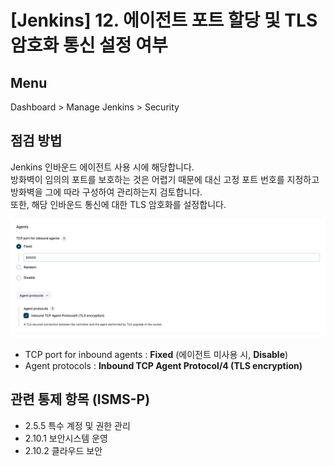 # [Jenkins] 12. 에이전트 포트 할당 및 TLS 암호화 통신 설정 여부

## Menu 
Dashboard > Manage Jenkins > Security

## 점검 방법 
Jenkins 인바운드 에이전트 사용 시에 해당합니다.  
방화벽이 임의의 포트를 보호하는 것은 어렵기 때문에 대신 고정 포트 번호를 지정하고 방화벽을 그에 따라 구성하여 관리하는지 검토합니다.  
또한, 해당 인바운드 통신에 대한 TLS 암호화를 설정합니다.

![Agents](images/agents.png)

- TCP port for inbound agents : **Fixed** (에이전트 미사용 시, **Disable**)
- Agent protocols : **Inbound TCP Agent Protocol/4 (TLS encryption)**

## 관련 통제 항목 (ISMS-P)
- 2.5.5 특수 계정 및 권한 관리
- 2.10.1 보안시스템 운영
- 2.10.2 클라우드 보안